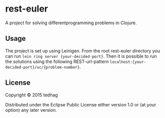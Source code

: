 # rest-euler

A project for solving differentprogramming problems in Clojure. 

## Usage

The project is set up using Leinigen. From the root rest-euler directory you can run
<code>lein ring server {your-decided-port}</code>.
Then it is possible to run the solutions using the following REST-url-pattern
<code>localhost:{your-decided-port}/uc/{problem-number}</code>.

## License

Copyright © 2015 tedhag

Distributed under the Eclipse Public License either version 1.0 or (at
your option) any later version.
